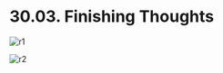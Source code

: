 # 30.03. Finishing Thoughts

![r1](https://github.com/kiranbansode/learn-react/assets/50626798/1c5531d0-81fe-403f-8463-464a796c6763)

![r2](https://github.com/kiranbansode/learn-react/assets/50626798/bee66cf2-1d8b-4dfc-9ee5-85d4079d0db4)
